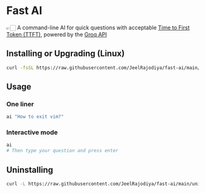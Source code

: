 # Fast AI

👉🏻 A command-line AI for quick questions with acceptable [Time to First Token (TTFT)](https://docs.nvidia.com/nim/benchmarking/llm/latest/metrics.html#time-to-first-token-ttft), powered by the [Groq API](https://groq.com/)

## Installing or Upgrading (Linux)

```bash
curl -fsSL https://raw.githubusercontent.com/JeelRajodiya/fast-ai/main/install.sh | bash

```

## Usage

### One liner

```bash
ai "How to exit vim?"
```

### Interactive mode

```bash
ai
# Then type your question and press enter
```

## Uninstalling

```bash
curl -L https://raw.githubusercontent.com/JeelRajodiya/fast-ai/main/uninstall.sh | bash
```
